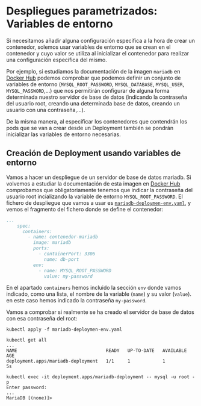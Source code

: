 # Despliegues parametrizados: Variables de entorno

Si necesitamos añadir alguna configuración especifica a la hora de crear un contenedor, solemos usar variables de entorno que se crean en el contenedor y cuyo valor se utiliza al inicializar el contenedor para realizar una configuración específica del mismo.

Por ejemplo, si estudiamos la documentación de la imagen `mariadb` en [Docker Hub](https://hub.docker.com/_/mariadb) podemos comprobar que podemos definir un conjunto de variables de entorno (`MYSQL_ROOT_PASSWORD`, `MYSQL_DATABASE`, `MYSQL_USER`, `MYSQL_PASSWORD`,...) que nos permitirán configurar de alguna forma determinada nuestro servidor de base de datos (indicando la contraseña del usuario root, creando una determinada base de datos, creando un usuario con una contraseña,...).

De la misma manera, al especificar los contenedores que contendrán los pods que se van a crear desde un Deployment también se pondrán inicializar las variables de entorno necesarias.

## Creación de Deployment usando variables de entorno

Vamos a hacer un despliegue de un servidor de base de datos mariadb. Si volvemos a estudiar la documentación de esta imagen en [Docker Hub](https://hub.docker.com/_/mariadb) comprobamos que obligatoriamente tenemos que indicar la contraseña del usuario root incializando la variable de entorno `MYSQL_ROOT_PASSWORD`. El fichero de despliegue que vamos a usar es [`mariadb-deploymen-env.yaml`](files/mariadb-deploymen-env.yaml), y vemos el fragmento del fichero donde se define el contenedor:

```yaml
...
    spec:
      containers:
        - name: contenedor-mariadb
          image: mariadb
          ports:
            - containerPort: 3306
              name: db-port
          env:
            - name: MYSQL_ROOT_PASSWORD
              value: my-password
```

En el apartado `containers` hemos incluido la sección `env` donde vamos indicado, como una lista, el nombre de la variable (`name`) y su valor (`value`). en este caso hemos indicado la contraseña `my-password`.

Vamos a comprobar si realmente se ha creado el servidor de base de datos con esa contraseña del root:

    kubectl apply -f mariadb-deploymen-env.yaml 

    kubectl get all
    ...
    NAME                                 READY   UP-TO-DATE   AVAILABLE   AGE
    deployment.apps/mariadb-deployment   1/1     1            1           5s

    kubectl exec -it deployment.apps/mariadb-deployment -- mysql -u root -p
    Enter password: 
    ...
    MariaDB [(none)]> 

